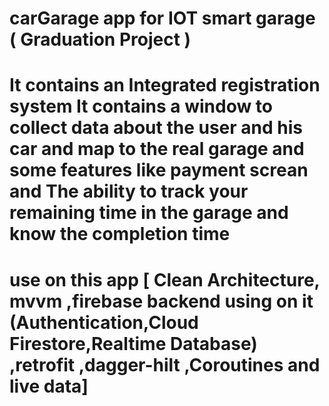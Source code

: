 # carGarage app for IOT smart garage ( Graduation Project )
# It contains an Integrated registration system It contains a window to collect data about the user and his car and map to the real garage and some features like payment screan and The ability to track your remaining time in the garage and know the completion time
# use on this app [ Clean Architecture, mvvm ,firebase backend using on it (Authentication,Cloud Firestore,Realtime Database) ,retrofit ,dagger-hilt ,Coroutines and live data]
